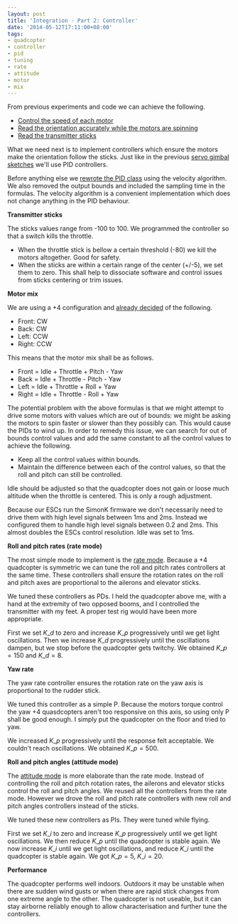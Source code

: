```yaml
---
layout: post
title: 'Integration - Part 2: Controller'
date: '2014-05-12T17:11:00+08:00'
tags:
- quadcopter
- controller
- pid
- tuning
- rate
- attitude
- motor
- mix
---
```

From previous experiments and code we can achieve the following.

- [Control the speed of each motor](https://robokitchen.tumblr.com/post/84759084465/490hz-esc-control)
- [Read the orientation accurately while the motors are spinning](https://robokitchen.tumblr.com/post/83673830666/putting-things-together-part-1-imu)
- [Read the transmitter sticks](https://robokitchen.tumblr.com/post/72492489551/decoding-a-ppm-sum-signal)

What we need next is to implement controllers which ensure the motors make the orientation follow the sticks. Just like in the previous [servo gimbal sketches](https://robokitchen.tumblr.com/post/70087874691/servo-gimbal-control) we'll use PID controllers.

Before anything else we [rewrote the PID class](https://github.com/marcv81/quadcopter/commit/f435ba1c162bf051f12005277b851002b1ee06f4) using the velocity algorithm. We also removed the output bounds and included the sampling time in the formulas. The velocity algorithm is a convenient implementation which does not change anything in the PID behaviour.

**Transmitter sticks**

The sticks values range from -100 to 100. We programmed the controller so that a switch kills the throttle.

- When the throttle stick is bellow a certain threshold (-80) we kill the motors altogether. Good for safety.
- When the sticks are within a certain range of the center (+/-5), we set them to zero. This shall help to dissociate software and control issues from sticks centering or trim issues.

**Motor mix**

We are using a +4 configuration and [already decided](https://robokitchen.tumblr.com/post/78482282412/flight-controller) of the following.

- Front: CW
- Back: CW
- Left: CCW
- Right: CCW

This means that the motor mix shall be as follows.

- Front = Idle + Throttle + Pitch - Yaw
- Back = Idle + Throttle - Pitch - Yaw
- Left = Idle + Throttle + Roll + Yaw
- Right = Idle + Throttle - Roll + Yaw

The potential problem with the above formulas is that we might attempt to drive some motors with values which are out of bounds: we might be asking the motors to spin faster or slower than they possibly can. This would cause the PIDs to wind up. In order to remedy this issue, we can search for out of bounds control values and add the same constant to all the control values to achieve the following.

- Keep all the control values within bounds.
- Maintain the difference between each of the control values, so that the roll and pitch can still be controlled.

Idle should be adjusted so that the quadcopter does not gain or loose much altitude when the throttle is centered. This is only a rough adjustment.

Because our ESCs run the SimonK firmware we don't necessarily need to drive them with high level signals between 1ms and 2ms. Instead we configured them to handle high level signals between 0.2 and 2ms. This almost doubles the ESCs control resolution. Idle was set to 1ms.

**Roll and pitch rates (rate mode)**

The most simple mode to implement is the [rate mode](https://github.com/marcv81/quadcopter/commit/b33cf043b2c671b4113e2edc304edb97fdb98be7). Because a +4 quadcopter is symmetric we can tune the roll and pitch rates controllers at the same time. These controllers shall ensure the rotation rates on the roll and pitch axes are proportional to the ailerons and elevator sticks.

We tuned these controllers as PDs. I held the quadcopter above me, with a hand at the extremity of two opposed booms, and I controlled the transmitter with my feet. A proper test rig would have been more appropriate.

First we set $K\_d$ to zero and increase $K\_p$ progressively until we get light oscillations. Then we increase $K\_d$ progressively until the oscillations dampen, but we stop before the quadcopter gets twitchy. We obtained $K\_p = 150$ and $K\_d = 8$.

**Yaw rate**

The yaw rate controller ensures the rotation rate on the yaw axis is proportional to the rudder stick.

We tuned this controller as a simple P. Because the motors torque control the yaw +4 quasdcopters aren't too responsive on this axis, so using only P shall be good enough. I simply put the quadcopter on the floor and tried to yaw.

We increased $K\_p$ progressively until the response felt acceptable. We couldn't reach oscillations. We obtained $K\_p = 500$.

**Roll and pitch angles (attitude mode)**

The [attitude mode](https://github.com/marcv81/quadcopter/commit/592156a8373c5254e0757b7ae110d22cd292f824) is more elaborate than the rate mode. Instead of controlling the roll and pitch rotation rates, the ailerons and elevator sticks control the roll and pitch angles. We reused all the controllers from the rate mode. However we drove the roll and pitch rate controllers with new roll and pitch angles controllers instead of the sticks.

We tuned these new controllers as PIs. They were tuned while flying.

First we set $K\_i$ to zero and increase $K\_p$ progressively until we get light oscillations. We then reduce $K\_p$ until the quadcopter is stable again. We now increase $K\_i$ until we get light oscillations, and reduce $K\_i$ until the quadcopter is stable again. We got $K\_p = 5$, $K\_i = 20$.

**Performance**

The quadcopter performs well indoors. Outdoors it may be unstable when there are sudden wind gusts or when there are rapid stick changes from one extreme angle to the other. The quadcopter is not useable, but it can stay airborne reliably enough to allow characterisation and further tune the controllers.
